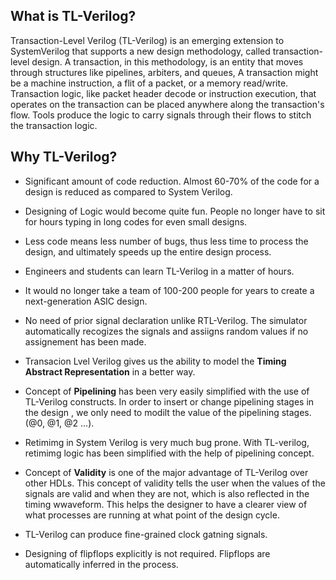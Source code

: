 ## What is TL-Verilog?

Transaction-Level Verilog (TL-Verilog) is an emerging extension to SystemVerilog that supports a new design methodology, called transaction-level design. A transaction, in this methodology, is an entity that moves through structures like pipelines, arbiters, and queues, A transaction might be a machine instruction, a flit of a packet, or a memory read/write. Transaction logic, like packet header decode or instruction execution, that operates on the transaction can be placed anywhere along the transaction's flow. Tools produce the logic to carry signals through their flows to stitch the transaction logic.

## Why TL-Verilog?

- Significant amount of code reduction. Almost 60-70%  of the code for a design is reduced as compared to System Verilog.

- Designing of Logic would become quite fun. People no longer have to sit for hours typing in long codes for even small designs.

- Less code means less number of bugs, thus less time to process the design, and ultimately speeds up the entire design process. 

- Engineers and students can learn TL-Verilog in a matter of hours.

- It would no longer take a team of 100-200 people for years to create a next-generation ASIC design.

- No need of prior signal declaration unlike RTL-Verilog. The simulator automatically recogizes the signals and assiigns random values if no assignement has been made. 

- Transacion Lvel Verilog gives us the ability to model the **Timing Abstract Representation** in a better way.

- Concept of **Pipelining** has been very easily simplified with the use of TL-Verilog constructs. In order to insert or change pipelining stages in the design , we only need to modilt the value of the pipelining stages. (@0, @1, @2 ...).

- Retimimg in System Verilog is very much bug prone. With TL-verilog, retimimg logic has been simplified with the help of pipelining concept.

- Concept of **Validity** is one of the major advantage of TL-Verilog over other HDLs. This concept of validity tells the user when the values of the signals are valid and when they are not, which is also reflected in the timing wwaveform. This helps the designer to have a clearer view of what processes are running at what point of the design cycle.

- TL-Verilog can produce fine-grained clock gatning signals.

- Designing of flipflops explicitly is not required. Flipflops are automatically inferred in the process. 

